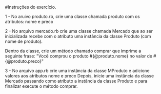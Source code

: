 #Instruções do exercício.

1 - No aruivo produto.rb, crie uma classe chamada produto com os atributos: nome e preco

2 - No arquivo mercado.rb crie uma classe chamada Mercado que ao ser inicializada recebe com
o atributo uma instância da classe Produto (com nome de produto).

Dentro da classe, crie um método chamado comprar que imprime a seguinte frase:
"Você comprou o produto #{@produto.nome} no valor de #{@produto.preco}"

3 - No arquivo app.rb crie uma instância da classe MProduto e adicione valores aos atributos nome e preco
Depois, inicie uma instância da classe Mercado passando como atributo a instância
da classe Produto e para finalizar execute o método comprar.
